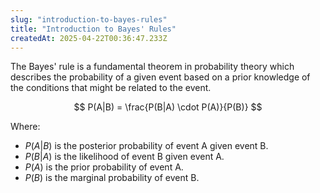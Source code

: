 ```yaml
---
slug: "introduction-to-bayes-rules"
title: "Introduction to Bayes' Rules"
createdAt: 2025-04-22T00:36:47.233Z
---
```


The Bayes' rule is a fundamental theorem in probability theory which describes the probability of a given event
based on a prior knowledge of the conditions that might be related to the event.

$$
P(A|B) = \frac{P(B|A) \cdot P(A)}{P(B)}
$$

Where:
- $P(A|B)$ is the posterior probability of event A given event B.
- $P(B|A)$ is the likelihood of event B given event A.
- $P(A)$ is the prior probability of event A.
- $P(B)$ is the marginal probability of event B.
